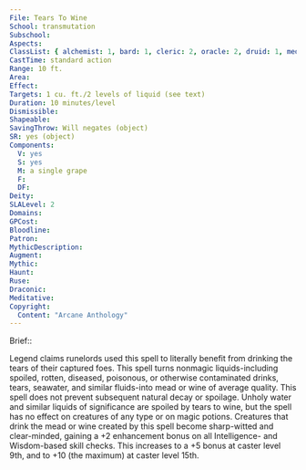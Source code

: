 ```yaml
---
File: Tears To Wine
School: transmutation
Subschool: 
Aspects: 
ClassList: { alchemist: 1, bard: 1, cleric: 2, oracle: 2, druid: 1, medium: 1, occultist: 1, shaman: 1, sorcerer: 2, wizard: 2, witch: 2 }
CastTime: standard action
Range: 10 ft.
Area: 
Effect: 
Targets: 1 cu. ft./2 levels of liquid (see text)
Duration: 10 minutes/level
Dismissible: 
Shapeable: 
SavingThrow: Will negates (object)
SR: yes (object)
Components:
  V: yes
  S: yes
  M: a single grape
  F: 
  DF: 
Deity: 
SLALevel: 2
Domains: 
GPCost: 
Bloodline: 
Patron: 
MythicDescription: 
Augment: 
Mythic: 
Haunt: 
Ruse: 
Draconic: 
Meditative: 
Copyright:
  Content: "Arcane Anthology"
---
```

Brief:: 

Legend claims runelords used this spell to literally benefit from drinking the tears of their captured foes. This spell turns nonmagic liquids-including spoiled, rotten, diseased, poisonous, or otherwise contaminated drinks, tears, seawater, and similar fluids-into mead or wine of average quality. This spell does not prevent subsequent natural decay or spoilage. Unholy water and similar liquids of significance are spoiled by tears to wine, but the spell has no effect on creatures of any type or on magic potions.  Creatures that drink the mead or wine created by this spell become sharp-witted and clear-minded, gaining a +2 enhancement bonus on all Intelligence- and Wisdom-based skill checks. This increases to a +5 bonus at caster level 9th, and to +10 (the maximum) at caster level 15th.
